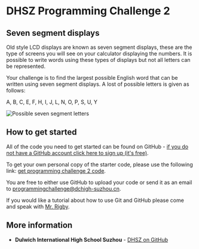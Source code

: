 # DHSZ Programming Challenge 2

## Seven segment displays

Old style LCD displays are known as seven segment displays, these are the type of screens you will see on your calculator displaying the numbers. It is possible to write words using these types of displays but not all letters can be represented.

Your challenge is to find the largest possible English word that can be written using seven segment displays. A lost of possible letters is given as follows:

A, B, C, E, F, H, I, J, L, N, O, P, S, U, Y

![Possible seven segment letters](https://i.imgur.com/nJtc4cD.png "List of possible letters")

## How to get started

All of the code you need to get started can be found on GitHub - [if you do not have a GitHub account click here to sign up (it's free)](https://github.com/join?source=experiment-header-dropdowns-home).

To get your own personal copy of the starter code, please use the following link: [get programming challenge 2 code](https://classroom.github.com/a/R9kaYWX1).

You are free to either use GitHub to upload your code or send it as an email to [programmingchallenge@dchigh-suzhou.cn](mailto:programmingchallenge@dchigh-suzhou.cn).

If you would like a tutorial about how to use Git and GitHub please come and speak with [Mr. Rigby](mailto:jared.rigby@dchigh-suzhou.cn).

## More information

* **Dulwich International High School Suzhou** - [DHSZ on GitHub](https://github.com/DHSZ)
